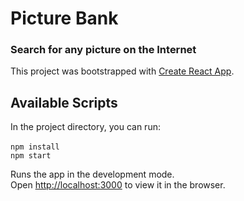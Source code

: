 # Picture Bank
### Search for any picture on the Internet 
This project was bootstrapped with [Create React App](https://github.com/facebook/create-react-app).

## Available Scripts

In the project directory, you can run:<br>
<br>
`npm install` <br>
`npm start`

Runs the app in the development mode.<br>
Open [http://localhost:3000](http://localhost:3000) to view it in the browser.



